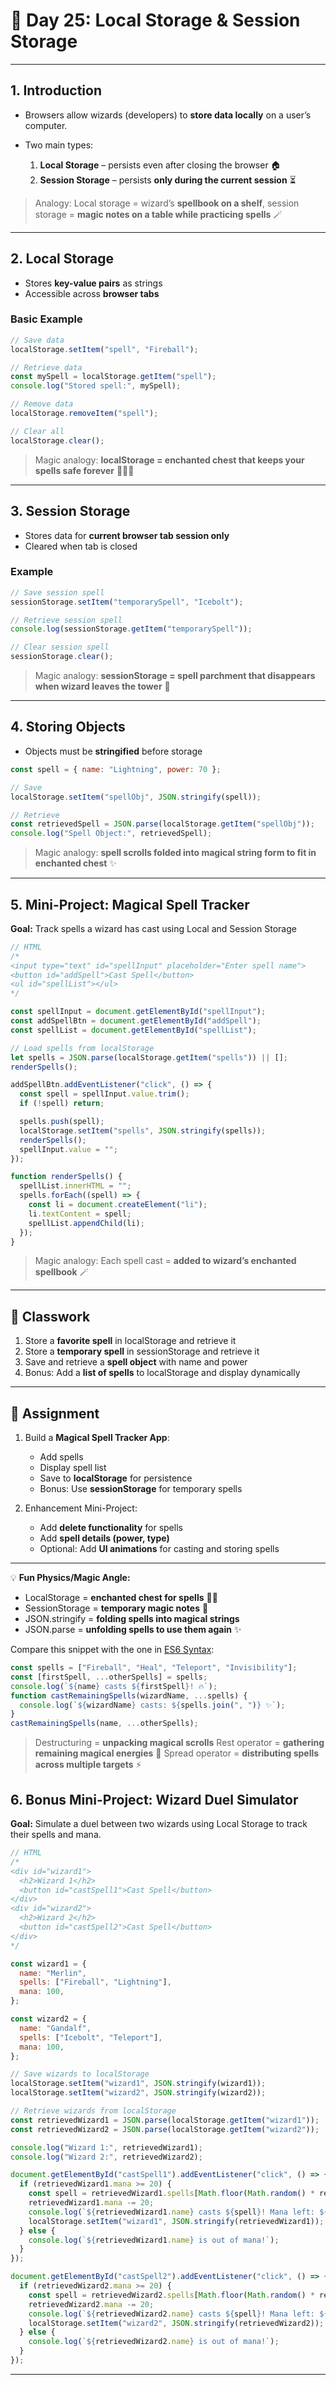 
# 📘 Day 25: Local Storage & Session Storage

---

## **1. Introduction**

- Browsers allow wizards (developers) to **store data locally** on a user’s computer.
- Two main types:

  1. **Local Storage** – persists even after closing the browser 🏠
  2. **Session Storage** – persists **only during the current session** ⏳

> Analogy: Local storage = wizard’s **spellbook on a shelf**, session storage = **magic notes on a table while practicing spells** 🪄

---

## **2. Local Storage**

- Stores **key-value pairs** as strings
- Accessible across **browser tabs**

### Basic Example

```javascript
// Save data
localStorage.setItem("spell", "Fireball");

// Retrieve data
const mySpell = localStorage.getItem("spell");
console.log("Stored spell:", mySpell);

// Remove data
localStorage.removeItem("spell");

// Clear all
localStorage.clear();
```

> Magic analogy: **localStorage = enchanted chest that keeps your spells safe forever** 🧙‍♂️✨

---

## **3. Session Storage**

- Stores data for **current browser tab session only**
- Cleared when tab is closed

### Example

```javascript
// Save session spell
sessionStorage.setItem("temporarySpell", "Icebolt");

// Retrieve session spell
console.log(sessionStorage.getItem("temporarySpell"));

// Clear session spell
sessionStorage.clear();
```

> Magic analogy: **sessionStorage = spell parchment that disappears when wizard leaves the tower** 📜

---

## **4. Storing Objects**

- Objects must be **stringified** before storage

```javascript
const spell = { name: "Lightning", power: 70 };

// Save
localStorage.setItem("spellObj", JSON.stringify(spell));

// Retrieve
const retrievedSpell = JSON.parse(localStorage.getItem("spellObj"));
console.log("Spell Object:", retrievedSpell);
```

> Magic analogy: **spell scrolls folded into magical string form to fit in enchanted chest** ✨

---

## **5. Mini-Project: Magical Spell Tracker**

**Goal:** Track spells a wizard has cast using Local and Session Storage

```javascript
// HTML
/*
<input type="text" id="spellInput" placeholder="Enter spell name">
<button id="addSpell">Cast Spell</button>
<ul id="spellList"></ul>
*/

const spellInput = document.getElementById("spellInput");
const addSpellBtn = document.getElementById("addSpell");
const spellList = document.getElementById("spellList");

// Load spells from localStorage
let spells = JSON.parse(localStorage.getItem("spells")) || [];
renderSpells();

addSpellBtn.addEventListener("click", () => {
  const spell = spellInput.value.trim();
  if (!spell) return;

  spells.push(spell);
  localStorage.setItem("spells", JSON.stringify(spells));
  renderSpells();
  spellInput.value = "";
});

function renderSpells() {
  spellList.innerHTML = "";
  spells.forEach((spell) => {
    const li = document.createElement("li");
    li.textContent = spell;
    spellList.appendChild(li);
  });
}
```

> Magic analogy: Each spell cast = **added to wizard’s enchanted spellbook** 🪄

---

## 🎯 Classwork

1. Store a **favorite spell** in localStorage and retrieve it
2. Store a **temporary spell** in sessionStorage and retrieve it
3. Save and retrieve a **spell object** with name and power
4. Bonus: Add a **list of spells** to localStorage and display dynamically

---

## 📝 Assignment

1. Build a **Magical Spell Tracker App**:

   - Add spells
   - Display spell list
   - Save to **localStorage** for persistence
   - Bonus: Use **sessionStorage** for temporary spells

2. Enhancement Mini-Project:

   - Add **delete functionality** for spells
   - Add **spell details (power, type)**
   - Optional: Add **UI animations** for casting and storing spells

---

💡 **Fun Physics/Magic Angle:**

- LocalStorage = **enchanted chest for spells** 🧙‍♂️
- SessionStorage = **temporary magic notes** 📜
- JSON.stringify = **folding spells into magical strings**
- JSON.parse = **unfolding spells to use them again** ✨

Compare this snippet with the one in [ES6 Syntax](./ES6_Syntax):

```javascript
const spells = ["Fireball", "Heal", "Teleport", "Invisibility"];
const [firstSpell, ...otherSpells] = spells;
console.log(`${name} casts ${firstSpell}! 🔥`);
function castRemainingSpells(wizardName, ...spells) {
  console.log(`${wizardName} casts: ${spells.join(", ")} ✨`);
}
castRemainingSpells(name, ...otherSpells);
```
> Destructuring = **unpacking magical scrolls**
> Rest operator = **gathering remaining magical energies** 🌟
> Spread operator = **distributing spells across multiple targets** ⚡

## **6. Bonus Mini-Project: Wizard Duel Simulator**
**Goal:** Simulate a duel between two wizards using Local Storage to track their spells and mana.

```javascript
// HTML
/*
<div id="wizard1">
  <h2>Wizard 1</h2>
  <button id="castSpell1">Cast Spell</button>
</div>
<div id="wizard2">
  <h2>Wizard 2</h2>
  <button id="castSpell2">Cast Spell</button>
</div>
*/

const wizard1 = {
  name: "Merlin",
  spells: ["Fireball", "Lightning"],
  mana: 100,
};

const wizard2 = {
  name: "Gandalf",
  spells: ["Icebolt", "Teleport"],
  mana: 100,
};

// Save wizards to localStorage
localStorage.setItem("wizard1", JSON.stringify(wizard1));
localStorage.setItem("wizard2", JSON.stringify(wizard2));

// Retrieve wizards from localStorage
const retrievedWizard1 = JSON.parse(localStorage.getItem("wizard1"));
const retrievedWizard2 = JSON.parse(localStorage.getItem("wizard2"));

console.log("Wizard 1:", retrievedWizard1);
console.log("Wizard 2:", retrievedWizard2);

document.getElementById("castSpell1").addEventListener("click", () => {
  if (retrievedWizard1.mana >= 20) {
    const spell = retrievedWizard1.spells[Math.floor(Math.random() * retrievedWizard1.spells.length)];
    retrievedWizard1.mana -= 20;
    console.log(`${retrievedWizard1.name} casts ${spell}! Mana left: ${retrievedWizard1.mana}`);
    localStorage.setItem("wizard1", JSON.stringify(retrievedWizard1));
  } else {
    console.log(`${retrievedWizard1.name} is out of mana!`);
  }
});

document.getElementById("castSpell2").addEventListener("click", () => {
  if (retrievedWizard2.mana >= 20) {
    const spell = retrievedWizard2.spells[Math.floor(Math.random() * retrievedWizard2.spells.length)];
    retrievedWizard2.mana -= 20;
    console.log(`${retrievedWizard2.name} casts ${spell}! Mana left: ${retrievedWizard2.mana}`);
    localStorage.setItem("wizard2", JSON.stringify(retrievedWizard2));
  } else {
    console.log(`${retrievedWizard2.name} is out of mana!`);
  }
});
```

---